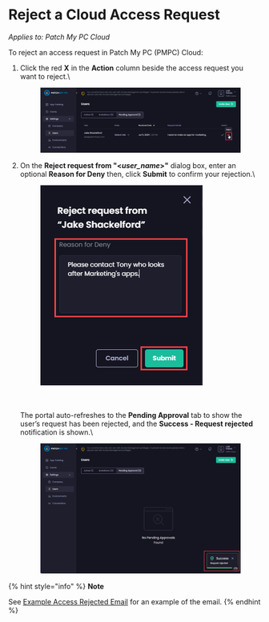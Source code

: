 # Reject a Cloud Access Request

_Applies to: Patch My PC Cloud_

To reject an access request in Patch My PC (PMPC) Cloud:

1.  Click the red **X** in the **Action** column beside the access request you want to reject.\


    <figure><img src="../../../../.gitbook/assets/image (623).png" alt="Selecting the Access Request to Reject"><figcaption></figcaption></figure>


2.  On the **Reject request from "<**_**user\_name**_**>"** dialog box, enter an optional **Reason for Deny** then, click **Submit** to confirm your rejection.\


    <figure><img src="../../../../.gitbook/assets/image (624).png" alt=""><figcaption></figcaption></figure>

    \
    \
    The portal auto-refreshes to the **Pending Approval** tab to show the user’s request has been rejected, and the **Success - Request rejected** notification is shown.\


    <figure><img src="../../../../.gitbook/assets/image (625).png" alt="“Success- Request rejected” notification"><figcaption></figcaption></figure>

{% hint style="info" %}
**Note**

See [Example Access Rejected Email](../../../cloud-reference/cloud-email-reference/example-cloud-access-rejected-email.md) for an example of the email.
{% endhint %}
